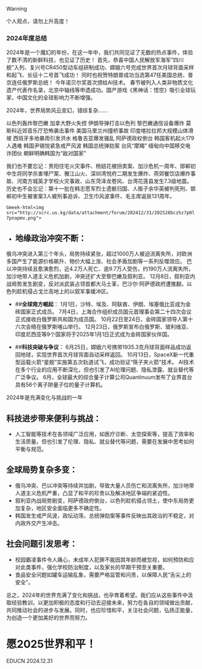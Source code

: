 > [!WARNING]
> 个人观点，请勿上升高度！

### 2024年度总结

2024年是一个魔幻的年份，在这一年中，我们共同见证了无数的热点事件，体验了数不清的新鲜科技，也见证了历史！
首先，恭喜中国人民解放军海军“四川舰”入列、复兴号CR450型动车组研制成功、嫦娥六号完成世界首次月球背面采样和起飞、长征十二号首飞成功！
同时也祝贺特朗普成功当选第47任美国总统、普京连任俄罗斯总统！
今年诺贝尔奖首次颁给AI技术。
春节被列入人类非物质文化遗产代表作名录，北京中轴线等申遗成功。国产游戏《黑神话：悟空》吸引全球玩家，中国文化的全球影响力不断增强。

2024年，世界局势风云变幻，错综复杂……

以色列轰炸黎巴嫩
加拿大野火失控
伊朗导弹打击以色列
黎巴嫩通信设备爆炸
莫斯科近郊音乐厅恐怖袭击事件
美国马里兰州撞桥事故
印度喀拉拉邦大规模山体滑坡
西班牙多地暴雨引发洪水
格鲁吉亚爆发骚乱
阿萨德政权倒台
韩国客机起火179人遇难
韩国尹锡悦紧急戒严风波
韩国总统弹劾案
台风“摩羯”
缅甸向中国移交电诈团伙
朝鲜明确韩国为“敌对国家”

我们也不要忘记：贵阳住宅火灾事件、杨妞花被拐卖案、加沙危机一周年、邯郸初中生将同学杀害埋尸案、雅江山火、深圳湾悦府二期发生爆炸、燕郊餐饮店爆炸事故、河南方城英才学校火灾事故、山东菏泽龙卷风、台湾花莲县发生7.3级地震。
历史也不会忘记：第十一批在韩志愿军烈士遗骸归国、人贩子余华英被判死刑、邯郸初中生被害案3人被刑事追诉、卫生巾风波事件、毛主席诞辰131周年。

`Gmeek-html<img src="http://scrc.us.kg/data/attachment/forum/202412/31/202528bczhz7p0l7pnapmv.png">`


- ## **地缘政治冲突不断**：
俄乌冲突进入第三个年头，局势持续紧张，超过1000万人被迫流离失所，对欧洲多国产生了能源价格飙升、物价大幅上涨、社会矛盾加剧等一系列反噬效应。
巴以冲突持续且愈演愈烈，近4.2万人死亡、逾9.7万人受伤，约190万人流离失所，加沙地带人道主义危机加剧，冲突还扩大至黎巴嫩及叙利亚。
12月8日，叙利亚内战局势发生剧变，反对派武装占领首都大马士革，巴沙尔·阿萨德政府遭推翻，以色列趁机侵占戈兰高地上的以叙军事缓冲区。

- ##**全球南方崛起**：
1月1日，沙特、埃及、阿联酋、伊朗、埃塞俄比亚成为金砖国家正式成员。
7月4日，上海合作组织成员国元首理事会第二十四次会议正式接收白俄罗斯共和国为成员国。
10月22日至24日，金砖国家领导人第十六次会晤在俄罗斯喀山举行。
12月23日，俄罗斯宣布白俄罗斯、玻利维亚、印度尼西亚等9个国家将于2025年1月1日正式成为金砖国家伙伴国。

- ##**科技突破与争议**：
6月25日，嫦娥六号携带1935.3克月球背面样品成功返回地球，实现世界首次月球背面自动采样返回。
10月13日，SpaceX新一代重型运载火箭“星舰”实施第五次轨道试飞，成功验证“筷子夹火箭”技术。
AI技术在多个行业的应用不断深化，但也引发了AI伦理问题、隐私泄露、就业替代等广泛争议。
6月，全球最大的综合量子计算公司Quantinuum发布了业界首台具有56个离子阱量子位的量子计算机。

2024年是充满变化与挑战的一年

## **科技进步带来便利与挑战**：
- 人工智能等技术在各领域广泛应用，如医疗诊断、太空探索等，提高了效率和生活质量。但也引发了伦理、隐私、就业替代等问题，需要在发展中思考如何平衡与规范。

## **全球局势复杂多变**：
- 俄乌冲突、巴以冲突等持续并加剧，导致大量人员伤亡和流离失所，加沙地带人道主义危机严重，凸显了和平的珍贵以及解决地区争端的紧迫性。
- 叙利亚内战局势剧变，阿萨德政府倒台，以色列趁机侵占领土，使中东局势更加复杂，地区安全面临更多不确定性。
- 韩国发生戒严风波，政坛动荡，总统弹劾案等事件反映出其政治的不稳定，对内政外交产生冲击。

## **社会问题引发思考**：
- 校园霸凌事件令人痛心，未成年人犯罪不能因其年龄而被忽视，如何预防和应对此类事件，强化学校防治制度，以及家长的早期干预至关重要。
- 食品安全问题如罐车运输乱象，需要严格监管和问责，以保障人民“舌尖上的安全”。

总之，2024年的世界充满了变化和挑战，也孕育着希望。我们应从这些事件中汲取经验教训，以更加积极的态度和行动去迎接未来，努力在各自的领域做出贡献，共同推动社会的进步与发展。同时，也应珍惜和平，关注社会问题，弘扬正能量，为创造一个更加美好的世界而努力。

# 愿2025世界和平！

EDUCN
2024.12.31


